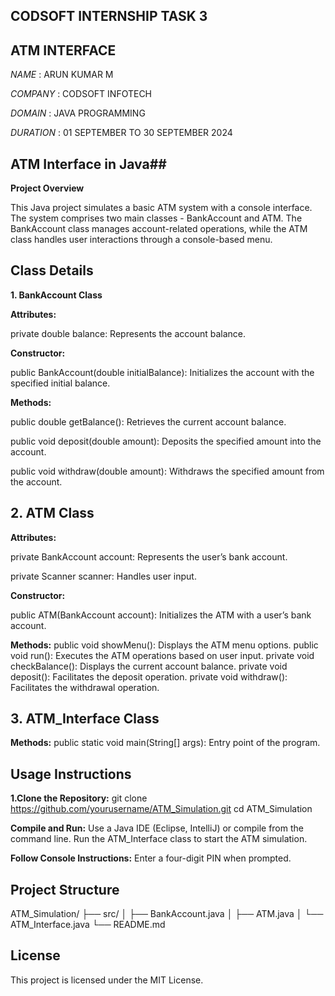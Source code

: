 
## CODSOFT INTERNSHIP TASK 3
## ATM INTERFACE

*NAME*    :    ARUN KUMAR M

*COMPANY*  :  CODSOFT INFOTECH

*DOMAIN*  :  JAVA PROGRAMMING

*DURATION*  :  01 SEPTEMBER TO 30 SEPTEMBER 2024


## ATM Interface in Java##
**Project Overview** 

This Java project simulates a basic ATM system with a console interface. The system comprises two main classes - BankAccount and ATM. The BankAccount class manages account-related operations, while the ATM class handles user interactions through a console-based menu.

## Class Details

**1. BankAccount Class**

**Attributes:**

private double balance: Represents the account balance.

**Constructor:**

public BankAccount(double initialBalance): Initializes the account with the specified initial balance.

**Methods:**

public double getBalance(): Retrieves the current account balance.

public void deposit(double amount): Deposits the specified amount into the account.

public void withdraw(double amount): Withdraws the specified amount from the account.

## 2. ATM Class
**Attributes:**

private BankAccount account: Represents the user’s bank account.

private Scanner scanner: Handles user input.

**Constructor:**

public ATM(BankAccount account): Initializes the ATM with a user’s bank account.

**Methods:**
public void showMenu(): Displays the ATM menu options.
public void run(): Executes the ATM operations based on user input.
private void checkBalance(): Displays the current account balance.
private void deposit(): Facilitates the deposit operation.
private void withdraw(): Facilitates the withdrawal operation.

## 3. ATM_Interface Class
**Methods:**
public static void main(String[] args): Entry point of the program.

## Usage Instructions
**1.Clone the Repository:**
git clone https://github.com/yourusername/ATM_Simulation.git
cd ATM_Simulation

**Compile and Run:** Use a Java IDE (Eclipse, IntelliJ) or compile from the command line. Run the ATM_Interface class to start the ATM simulation.

**Follow Console Instructions:** Enter a four-digit PIN when prompted.

## Project Structure

ATM_Simulation/
├── src/
│   ├── BankAccount.java
│   ├── ATM.java
│   └── ATM_Interface.java
└── README.md

## License
This project is licensed under the MIT License.


